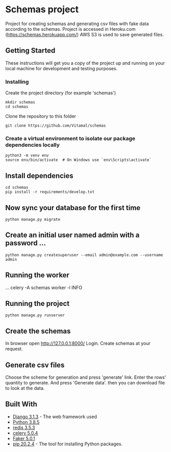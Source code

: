 # Schemas project

Project for creating schemas and generating csv files with fake data according to the schemas.
Project is accessed in Heroku.com (https://schemas.herokuapp.com/)
AWS S3 is used to save generated files.

## Getting Started

These instructions will get you a copy of the project up and running on your local machine for development and testing purposes.

### Installing

Create the project directory (for example 'schemas')
```
mkdir schemas
cd schemas
```

Clone the repository to this folder

```
git clone https://github.com/Vitamal/schemas
```

### Create a virtual environment to isolate our package dependencies locally
```
python3 -m venv env
source env/bin/activate  # On Windows use `env\Scripts\activate`
```

## Install dependencies

```
cd schemas
pip install -r requirements/develop.txt
```

## Now sync your database for the first time
```
python manage.py migrate
```
## Create an initial user named admin with a password ...

```
python manage.py createsuperuser --email admin@example.com --username admin
```

## Running the worker

...  celery -A schemas worker -l INFO

## Running the project

```
python manage.py runserver
```

## Create the schemas
In browser open http://127.0.0.1:8000/ 
Login.
Create schemas at your request.

## Generate csv files
Choose the scheme for generation and press 'generate' link.
Enter the rows' quantity to generate.
And press 'Generate data'.
then you can download file to look at the data.

## Built With

* [Django 3.1.3](https://pypi.org/project/Django/) - The web framework used
* [Python 3.8.5 ](https://www.python.org/doc/) 
* [redis 3.5.3](https://pypi.org/project/redis/)
* [celery 5.0.4](https://pypi.org/project/celery/)  
* [Faker 5.0.1](https://pypi.org/project/Faker/)
* [pip 20.2.4](https://pypi.org/project/pip/) - The tool for installing Python packages.
